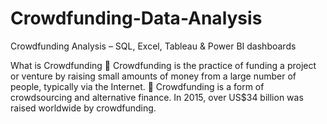 # Crowdfunding-Data-Analysis
Crowdfunding Analysis – SQL, Excel, Tableau &amp; Power BI dashboards

What is Crowdfunding
 Crowdfunding is the practice of funding a project 
or venture by raising small amounts of money from 
a large number of people, typically via the Internet. 
 Crowdfunding is a form of crowdsourcing and 
alternative finance. In 2015, over US$34 billion was 
raised worldwide by crowdfunding.
